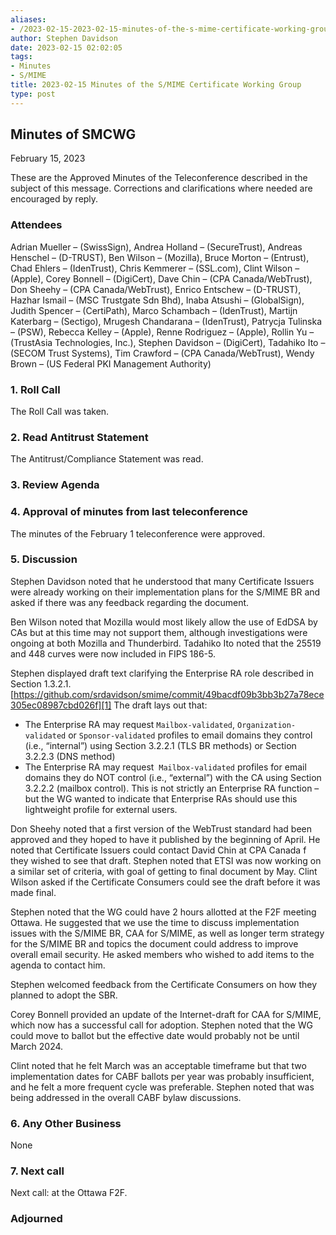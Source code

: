 ```yaml
---
aliases:
- /2023-02-15-2023-02-15-minutes-of-the-s-mime-certificate-working-group/
author: Stephen Davidson
date: 2023-02-15 02:02:05
tags:
- Minutes
- S/MIME
title: 2023-02-15 Minutes of the S/MIME Certificate Working Group
type: post
---
```


## Minutes of SMCWG

February 15, 2023

These are the Approved Minutes of the Teleconference described in the subject of this message. Corrections and clarifications where needed are encouraged by reply.

### Attendees

Adrian Mueller – (SwissSign), Andrea Holland – (SecureTrust), Andreas Henschel – (D-TRUST), Ben Wilson – (Mozilla), Bruce Morton – (Entrust), Chad Ehlers – (IdenTrust), Chris Kemmerer – (SSL.com), Clint Wilson – (Apple), Corey Bonnell – (DigiCert), Dave Chin – (CPA Canada/WebTrust), Don Sheehy – (CPA Canada/WebTrust), Enrico Entschew – (D-TRUST), Hazhar Ismail – (MSC Trustgate Sdn Bhd), Inaba Atsushi – (GlobalSign), Judith Spencer – (CertiPath), Marco Schambach – (IdenTrust), Martijn Katerbarg – (Sectigo), Mrugesh Chandarana – (IdenTrust), Patrycja Tulinska – (PSW), Rebecca Kelley – (Apple), Renne Rodriguez – (Apple), Rollin Yu – (TrustAsia Technologies, Inc.), Stephen Davidson – (DigiCert), Tadahiko Ito – (SECOM Trust Systems), Tim Crawford – (CPA Canada/WebTrust), Wendy Brown – (US Federal PKI Management Authority)

### 1. Roll Call

The Roll Call was taken.

### 2. Read Antitrust Statement

The Antitrust/Compliance Statement was read.

### 3. Review Agenda

### 4. Approval of minutes from last teleconference

The minutes of the February 1 teleconference were approved.

### 5. Discussion

Stephen Davidson noted that he understood that many Certificate Issuers were already working on their implementation plans for the S/MIME BR and asked if there was any feedback regarding the document.

Ben Wilson noted that Mozilla would most likely allow the use of EdDSA by CAs but at this time may not support them, although investigations were ongoing at both Mozilla and Thunderbird. Tadahiko Ito noted that the 25519 and 448 curves were now included in FIPS 186-5.

Stephen displayed draft text clarifying the Enterprise RA role described in Section 1.3.2.1. [https://github.com/srdavidson/smime/commit/49bacdf09b3bb3b27a78ece305ec08987cbd026f][1] The draft lays out that:

- The Enterprise RA may request `Mailbox-validated`, `Organization-validated` or `Sponsor-validated` profiles to email domains they control (i.e., “internal”) using Section 3.2.2.1 (TLS BR methods) or Section 3.2.2.3 (DNS method)
- The Enterprise RA may request  `Mailbox-validated` profiles for email domains they do NOT control (i.e., “external”) with the CA using Section 3.2.2.2 (mailbox control). This is not strictly an Enterprise RA function – but the WG wanted to indicate that Enterprise RAs should use this lightweight profile for external users.

Don Sheehy noted that a first version of the WebTrust standard had been approved and they hoped to have it published by the beginning of April. He noted that Certificate Issuers could contact David Chin at CPA Canada f they wished to see that draft. Stephen noted that ETSI was now working on a similar set of criteria, with goal of getting to final document by May. Clint Wilson asked if the Certificate Consumers could see the draft before it was made final.

Stephen noted that the WG could have 2 hours allotted at the F2F meeting Ottawa. He suggested that we use the time to discuss implementation issues with the S/MIME BR, CAA for S/MIME, as well as longer term strategy for the S/MIME BR and topics the document could address to improve overall email security. He asked members who wished to add items to the agenda to contact him.

Stephen welcomed feedback from the Certificate Consumers on how they planned to adopt the SBR.

Corey Bonnell provided an update of the Internet-draft for CAA for S/MIME, which now has a successful call for adoption. Stephen noted that the WG could move to ballot but the effective date would probably not be until March 2024.

Clint noted that he felt March was an acceptable timeframe but that two implementation dates for CABF ballots per year was probably insufficient, and he felt a more frequent cycle was preferable. Stephen noted that was being addressed in the overall CABF bylaw discussions.

### 6. Any Other Business

None

### 7. Next call

Next call: at the Ottawa F2F.

### Adjourned

[1]: https://github.com/srdavidson/smime/commit/49bacdf09b3bb3b27a78ece305ec08987cbd026f